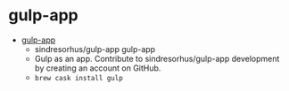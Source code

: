 # gulp-app
- [gulp-app](https://github.com/sindresorhus/gulp-app)
  -  sindresorhus/gulp-app gulp-app
  - Gulp as an app. Contribute to sindresorhus/gulp-app development by creating an account on GitHub.
  - `brew cask install gulp`
